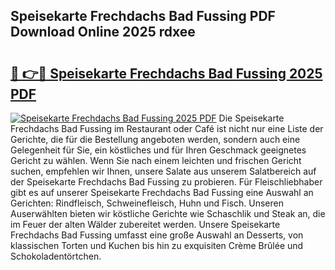 ## Speisekarte Frechdachs Bad Fussing PDF Download Online 2025 rdxee

# <h2><a href="http://gcagkg7.nevu.top/?p=Speisekarte+Frechdachs+Bad+Fussing">🔗 👉🔴 Speisekarte Frechdachs Bad Fussing 2025 PDF</a></h2>

[![Speisekarte Frechdachs Bad Fussing 2025 PDF](https://i.imgur.com/dBaPXMq.png)](http://gcagkg7.nevu.top/?p=Speisekarte+Frechdachs+Bad+Fussing)
Die Speisekarte Frechdachs Bad Fussing im Restaurant oder Café ist nicht nur eine Liste der Gerichte, die für die Bestellung angeboten werden, sondern auch eine Gelegenheit für Sie, ein köstliches und für Ihren Geschmack geeignetes Gericht zu wählen. Wenn Sie nach einem leichten und frischen Gericht suchen, empfehlen wir Ihnen, unsere Salate aus unserem Salatbereich auf der Speisekarte Frechdachs Bad Fussing zu probieren. Für Fleischliebhaber gibt es auf unserer Speisekarte Frechdachs Bad Fussing eine Auswahl an Gerichten: Rindfleisch, Schweinefleisch, Huhn und Fisch. Unseren Auserwählten bieten wir köstliche Gerichte wie Schaschlik und Steak an, die im Feuer der alten Wälder zubereitet werden. Unsere Speisekarte Frechdachs Bad Fussing umfasst eine große Auswahl an Desserts, von klassischen Torten und Kuchen bis hin zu exquisiten Crème Brûlée und Schokoladentörtchen.
